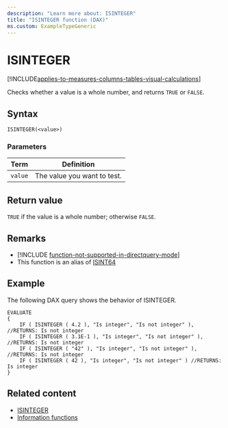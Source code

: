 ```yaml
---
description: "Learn more about: ISINTEGER"
title: "ISINTEGER function (DAX)"
ms.custom: ExampleTypeGeneric
---
```

# ISINTEGER

[!INCLUDE[applies-to-measures-columns-tables-visual-calculations](includes/applies-to-measures-columns-tables-visual-calculations.md)]

Checks whether a value is a whole number, and returns `TRUE` or `FALSE`.

## Syntax

```dax
ISINTEGER(<value>)
```

### Parameters

|Term|Definition|
|--------|--------------|
|`value`|The value you want to test.|

## Return value

`TRUE` if the value is a whole number; otherwise `FALSE`.

## Remarks

- [!INCLUDE [function-not-supported-in-directquery-mode](includes/function-not-supported-in-directquery-mode.md)]
- This function is an alias of [ISINT64](isint64-function-dax.md)

## Example

The following DAX query shows the behavior of ISINTEGER.

```dax
EVALUATE
{
    IF ( ISINTEGER ( 4.2 ), "Is integer", "Is not integer" ), //RETURNS: Is not integer
    IF ( ISINTEGER ( 3.1E-1 ), "Is integer", "Is not integer" ), //RETURNS: Is not integer
    IF ( ISINTEGER ( "42" ), "Is integer", "Is not integer" ), //RETURNS: Is not integer
    IF ( ISINTEGER ( 42 ), "Is integer", "Is not integer" ) //RETURNS: Is integer
}
```

## Related content

- [ISINTEGER](isinteger-function-dax.md)
- [Information functions](information-functions-dax.md)
